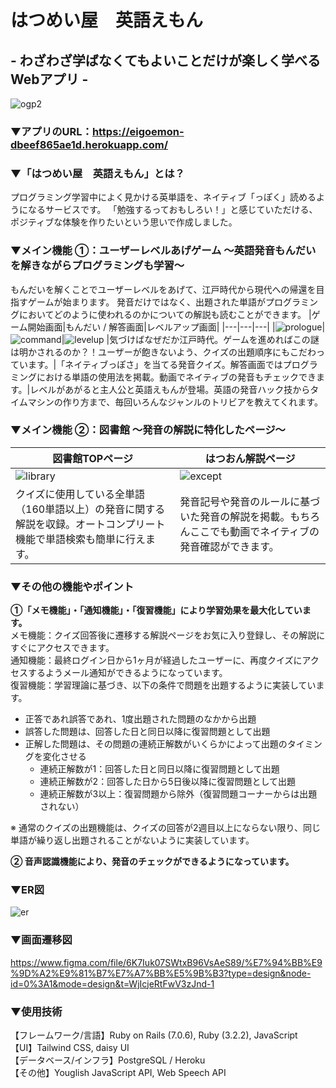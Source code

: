 # はつめい屋　英語えもん
## - わざわざ学ばなくてもよいことだけが楽しく学べるWebアプリ -

![ogp2](https://github.com/yamana-runteq41/eigoemon/assets/121042778/1c805842-2281-40a1-8b57-ae16b0aba45d)


### ▼アプリのURL：https://eigoemon-dbeef865ae1d.herokuapp.com/

### ▼「はつめい屋　英語えもん」とは？
プログラミング学習中によく見かける英単語を、ネイティブ「っぽく」読めるようになるサービスです。
「勉強するっておもしろい！」と感じていただける、ポジティブな体験を作りたいという思いで作成しました。

### ▼メイン機能 ①：ユーザーレベルあげゲーム 〜英語発音もんだいを解きながらプログラミングも学習〜
もんだいを解くことでユーザーレベルをあげて、江戸時代から現代への帰還を目指すゲームが始まります。
発音だけではなく、出題された単語がプログラミングにおいてどのように使われるのかについての解説も読むことができます。
|ゲーム開始画面|もんだい / 解答画面|レベルアップ画面|
|---|---|---|
|![prologue](https://github.com/yamana-runteq41/eigoemon/assets/121042778/12883800-c3f9-405b-b5e6-b63473cd7752)|![command](https://github.com/yamana-runteq41/eigoemon/assets/121042778/efabae46-a8ba-48ce-ba9b-8e35c30d23a5)|![levelup](https://github.com/yamana-runteq41/eigoemon/assets/121042778/2be5002b-6672-4620-aa08-e44a181b488b)
|気づけばなぜだか江戸時代。ゲームを進めればこの謎は明かされるのか？！ユーザーが飽きないよう、クイズの出題順序にもこだわっています。|「ネイティブっぽさ」を当てる発音クイズ。解答画面ではプログラミングにおける単語の使用法を掲載。動画でネイティブの発音もチェックできます。|レベルがあがると主人公と英語えもんが登場。英語の発音ハック技からタイムマシンの作り方まで、毎回いろんなジャンルのトリビアを教えてくれます。

### ▼メイン機能 ②：図書館 〜発音の解説に特化したページ〜
|図書館TOPページ|はつおん解説ページ|
|---|---|
|![library](https://github.com/yamana-runteq41/eigoemon/assets/121042778/050f607f-a77d-4f7f-8161-290bb2edeb33)|![except](https://github.com/yamana-runteq41/eigoemon/assets/121042778/1f8b9cf2-04d9-475c-b8ca-f0403043547a)
|クイズに使用している全単語（160単語以上）の発音に関する解説を収録。オートコンプリート機能で単語検索も簡単に行えます。|発音記号や発音のルールに基づいた発音の解説を掲載。もちろんここでも動画でネイティブの発音確認ができます。|

### ▼その他の機能やポイント
**①「メモ機能」・「通知機能」・「復習機能」により学習効果を最大化しています。**<br>
  メモ機能：クイズ回答後に遷移する解説ページをお気に入り登録し、その解説にすぐにアクセスできます。<br>
  通知機能：最終ログイン日から1ヶ月が経過したユーザーに、再度クイズにアクセスするようメール通知ができるようになっています。<br>
  復習機能：学習理論に基づき、以下の条件で問題を出題するように実装しています。<br>
  - 正答であれ誤答であれ、1度出題された問題のなかから出題
  - 誤答した問題は、回答した日と同日以降に復習問題として出題
  - 正解した問題は、その問題の連続正解数がいくらかによって出題のタイミングを変化させる
    - 連続正解数が1：回答した日と同日以降に復習問題として出題
    - 連続正解数が2：回答した日から5日後以降に復習問題として出題
    - 連続正解数が3以上：復習問題から除外（復習問題コーナーからは出題されない）
    
  ※ 通常のクイズの出題機能は、クイズの回答が2週目以上にならない限り、同じ単語が繰り返し出題されることがないように実装しています。<br>

**② 音声認識機能により、発音のチェックができるようになっています。**<br>

### ▼ER図
![er](https://github.com/yamana-runteq41/eigoemon/assets/121042778/43ed71f5-6dd8-4c23-8f3e-1425b58a1d9b)

### ▼画面遷移図
https://www.figma.com/file/6K7Iuk07SWtxB96VsAeS89/%E7%94%BB%E9%9D%A2%E9%81%B7%E7%A7%BB%E5%9B%B3?type=design&node-id=0%3A1&mode=design&t=WjIcjeRtFwV3zJnd-1

### ▼使用技術 
【フレームワーク/言語】Ruby on Rails (7.0.6), Ruby (3.2.2), JavaScript<br>
【UI】Tailwind CSS, daisy UI<br>
【データベース/インフラ】PostgreSQL / Heroku<br>
【その他】Youglish JavaScript API, Web Speech API